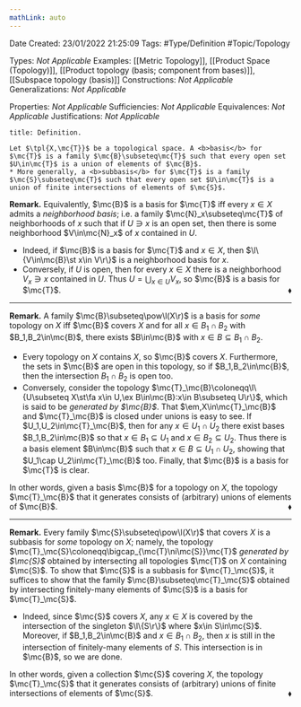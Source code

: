 ```yaml
---
mathLink: auto
---
```


<div class="topSpace"></div>

Date Created: 23/01/2022 21:25:09
Tags: #Type/Definition #Topic/Topology

Types: <i>Not Applicable</i>
Examples: [[Metric Topology]], [[Product Space (Topology)]], [[Product topology (basis; component from bases)]], [[Subspace topology (basis)]]
Constructions: <i>Not Applicable</i>
Generalizations: <i>Not Applicable</i>

Properties: <i>Not Applicable</i>
Sufficiencies: <i>Not Applicable</i>
Equivalences: <i>Not Applicable</i>
Justifications: <i>Not Applicable</i>

``` ad-Definition
title: Definition.

Let $\tpl{X,\mc{T}}$ be a topological space. A <b>basis</b> for $\mc{T}$ is a family $\mc{B}\subseteq\mc{T}$ such that every open set $U\in\mc{T}$ is a union of elements of $\mc{B}$.
* More generally, a <b>subbasis</b> for $\mc{T}$ is a family $\mc{S}\subseteq\mc{T}$ such that every open set $U\in\mc{T}$ is a union of finite intersections of elements of $\mc{S}$.

```

<b>Remark.</b> Equivalently, $\mc{B}$ is a basis for $\mc{T}$ iff every $x\in X$ admits a <i>neighborhood basis</i>; i.e. a family $\mc{N}_x\subseteq\mc{T}$ of neighborhoods of $x$ such that if $U\ni x$ is an open set, then there is some neighborhood $V\in\mc{N}_x$ of $x$ contained in $U$.
* Indeed, if $\mc{B}$ is a basis for $\mc{T}$ and $x\in X$, then $\l\{V\in\mc{B}\st x\in V\r\}$ is a neighborhood basis for $x$.
* Conversely, if $U$ is open, then for every $x\in X$ there is a neighborhood $V_x\ni x$ contained in $U$. Thus $U=\bigcup_{x\in U}V_x$, so $\mc{B}$ is a basis for $\mc{T}$.<span style="float:right;">$\blacklozenge$</span>

---

<b>Remark.</b> A family $\mc{B}\subseteq\pow\l(X\r)$ is a basis for <i>some</i> topology on $X$ iff $\mc{B}$ covers $X$ and for all $x\in B_1\cap B_2$ with $B_1,B_2\in\mc{B}$, there exists $B\in\mc{B}$ with $x\in B\subseteq B_1\cap B_2$.
* Every topology on $X$ contains $X$, so $\mc{B}$ covers $X$. Furthermore, the sets in $\mc{B}$ are open in this topology, so if $B_1,B_2\in\mc{B}$, then the intersection $B_1\cap B_2$ is open too.
* Conversely, consider the topology $\mc{T}_\mc{B}\coloneqq\l\{U\subseteq X\st\fa x\in U,\ex B\in\mc{B}:x\in B\subseteq U\r\}$, which is said to be <i>generated by $\mc{B}$</i>. That $\em,X\in\mc{T}_\mc{B}$ and $\mc{T}_\mc{B}$ is closed under unions is easy to see. If $U_1,U_2\in\mc{T}_\mc{B}$, then for any $x\in U_1\cap U_2$ there exist bases $B_1,B_2\in\mc{B}$ so that $x\in B_1\subseteq U_1$ and $x\in B_2\subseteq U_2$. Thus there is a basis element $B\in\mc{B}$ such that $x\in B\subseteq U_1\cap U_2$, showing that $U_1\cap U_2\in\mc{T}_\mc{B}$ too. Finally, that $\mc{B}$ is a basis for $\mc{T}$ is clear.

In other words, given a basis $\mc{B}$ for a topology on $X$, the topology $\mc{T}_\mc{B}$ that it generates consists of (arbitrary) unions of elements of $\mc{B}$.<span style="float:right;">$\blacklozenge$</span>

---

<b>Remark.</b> Every family $\mc{S}\subseteq\pow\l(X\r)$ that covers $X$ is a subbasis for <i>some</i> topology on $X$; namely, the topology $\mc{T}_\mc{S}\coloneqq\bigcap_{\mc{T}\ni\mc{S}}\mc{T}$ <i>generated by $\mc{S}$</i> obtained by intersecting all topologies $\mc{T}$ on $X$ containing $\mc{S}$. To show that $\mc{S}$ is a subbasis for $\mc{T}_\mc{S}$, it suffices to show that the family $\mc{B}\subseteq\mc{T}_\mc{S}$ obtained by intersecting finitely-many elements of $\mc{S}$ is a basis for $\mc{T}_\mc{S}$.
* Indeed, since $\mc{S}$ covers $X$, any $x\in X$ is covered by the intersection of the singleton $\l\{S\r\}$ where $x\in S\in\mc{S}$. Moreover, if $B_1,B_2\in\mc{B}$ and $x\in B_1\cap B_2$, then $x$ is still in the intersection of finitely-many elements of $S$. This intersection is in $\mc{B}$, so we are done.

In other words, given a collection $\mc{S}$ covering $X$, the topology $\mc{T}_\mc{S}$ that it generates consists of (arbitrary) unions of finite intersections of elements of $\mc{S}$.<span style="float:right;">$\blacklozenge$</span>
